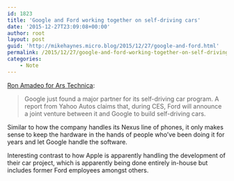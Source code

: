 ```yaml
---
id: 1823
title: 'Google and Ford working together on self-driving cars'
date: '2015-12-27T23:09:08+00:00'
author: root
layout: post
guid: 'http://mikehaynes.micro.blog/2015/12/27/google-and-ford.html'
permalink: /2015/12/27/google-and-ford-working-together-on-self-driving-cars/
categories:
    - Note
---
```


[Ron Amadeo for Ars Technica](https://arstechnica.com/cars/2015/12/google-and-ford-reportedly-team-up-to-build-self-driving-cars/):

> Google just found a major partner for its self-driving car program. A report from Yahoo Autos claims that, during CES, Ford will announce a joint venture between it and Google to build self-driving cars.

Similar to how the company handles its Nexus line of phones, it only makes sense to keep the hardware in the hands of people who’ve been doing it for years and let Google handle the software.

Interesting contrast to how Apple is apparently handling the development of their car project, which is apparently being done entirely in-house but includes former Ford employees amongst others.